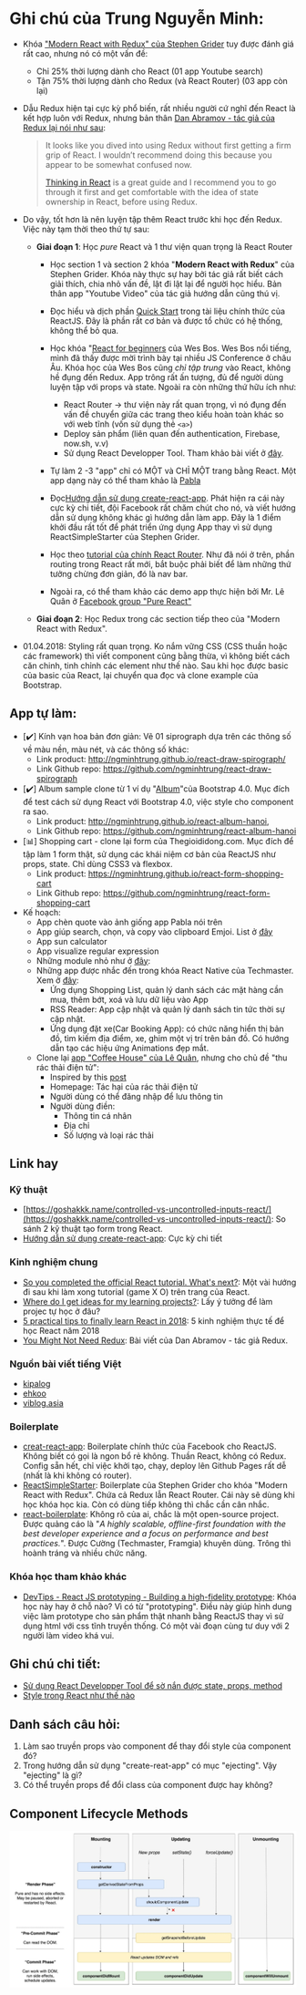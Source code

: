 # Ghi chú của Trung Nguyễn Minh:

- Khóa ["Modern React with Redux" của Stephen Grider](https://www.udemy.com/react-redux/) tuy được đánh giá rất cao, nhưng nó có một vấn đề:
    - Chỉ 25% thời lượng dành cho React (01 app Youtube search)
    - Tận 75% thời lượng dành cho Redux (và React Router) (03 app còn lại)

- Dẫu Redux hiện tại cực kỳ phổ biến, rất nhiều người cứ nghĩ đến React là kết hợp luôn với Redux, nhưng bản thân [Dan Abramov - tác giả của Redux lại nói như sau](https://stackoverflow.com/questions/36634522/how-to-avoid-using-setprops-in-react/36636886#36636886):
    > It looks like you dived into using Redux without first getting a firm grip of React. I wouldn’t recommend doing this because you appear to be somewhat confused now.
    >
    > [Thinking in React](https://reactjs.org/docs/thinking-in-react.html) is a great guide and I recommend you to go through it first and get comfortable with the idea of state ownership in React, before using Redux.

- Do vậy, tốt hơn là nên luyện tập thêm React trước khi học đến Redux. Việc này tạm thời theo thứ tự sau:

    - **Giai đoạn 1**: Học *pure* React và 1 thư viện quan trọng là React Router

        - Học section 1 và section 2 khóa "**Modern React with Redux**" của Stephen Grider. Khóa này thực sự hay bởi tác giả rất biết cách giải thích, chia nhỏ vấn đề, lật đi lật lại để người học hiểu. Bản thân app "Youtube Video" của tác giả hướng dẫn cũng thú vị. 

        - Đọc hiểu và dịch phần [Quick Start](https://reactjs.org/docs/hello-world.html) trong tài liệu chính thức của ReactJS. Đây là phần rất cơ bản và được tổ chức có hệ thống, không thể bỏ qua.

        - Học khóa "[React for beginners](https://reactforbeginners.com/) của Wes Bos. Wes Bos nổi tiếng,  mình đã thấy được mời trình bày tại nhiều JS Conference ở châu Âu. Khóa học của Wes Bos cũng *chỉ tập trung* vào React, không hề đụng đến Redux. App trông rất ấn tượng, đủ để người dùng luyện tập với props và state. Ngoài ra còn những thứ hữu ích như:
            - React Router -> thư viện này rất quan trọng, vì nó đụng đến vấn đề chuyển giữa các trang theo kiểu hoàn toàn khác so với web tĩnh (vốn sử dụng thẻ `<a>`)
            - Deploy sản phẩm (liên quan đến authentication, Firebase, now.sh, v.v)
            - Sử dụng React Developper Tool. Tham khảo bài viết ở [đây](https://github.com/freeCodeCamp-Hanoi/learn-react-udemy/blob/master/posts/Trung-react-developper.md).

        - Tự làm 2 -3 "app" chỉ có MỘT và CHỈ MỘT trang bằng React. Một app dạng này có thể tham khảo là [Pabla](https://goshakkk.name/pabla/index.html)

        - Đọc[Hướng dẫn sử dụng create-react-app](https://github.com/facebook/create-react-app/blob/master/packages/react-scripts/template/README.md). Phát hiện ra cái này cực kỳ chi tiết, đội Facebook rất chăm chút cho nó, và viết hướng dẫn sử dụng không khác gì hướng dẫn làm app. Đây là 1 điểm khởi đầu rất tốt để phát triển ứng dụng App thay vì sử dụng ReactSimpleStarter của Stephen Grider.

        - Học theo [tutorial của chính React Router](https://github.com/reactjs/react-router-tutorial/tree/master/lessons/01-setting-up). Như đã nói ở trên, phần routing trong React rất mới, bắt buộc phải biết để làm những thứ tưởng chừng đơn giản, đó là nav bar.
        
        - Ngoài ra, có thể tham khảo các demo app thực hiện bởi Mr. Lê Quân ở [Facebook group "Pure React"](https://www.facebook.com/groups/purereact/)

    - **Giai đoạn 2**: Học Redux trong các section tiếp theo của "Modern React with Redux". 

- 01.04.2018: Styling rất quan trọng. Ko nắm vững CSS (CSS thuần hoặc các framework) thì viết component cũng bằng thừa, vì không biết cách căn chinh, tinh chỉnh các element như thế nào. Sau khi học được basic của basic của React, lại chuyển qua đọc và clone example của Bootstrap. 

## App tự làm:

- [:heavy_check_mark:] Kính vạn hoa bản đơn giản: Vẽ 01 siprograph dựa trên các thông số về màu nền, màu nét, và các thông số khác:
    - Link product: http://ngminhtrung.github.io/react-draw-spirograph/
    - Link Github repo: https://github.com/ngminhtrung/react-draw-spirograph
- [:heavy_check_mark:] Album sample clone từ 1 ví dụ "[Album](https://getbootstrap.com/docs/4.0/examples/album/)"của Bootstrap 4.0. Mục đích để test cách sử dụng React với Bootstrap 4.0, việc style cho component ra sao.
    - Link product: http://ngminhtrung.github.io/react-album-hanoi,
    - Link Github repo: https://github.com/ngminhtrung/react-album-hanoi
- [📊] Shopping cart - clone lại form của Thegioididong.com. Mục đích để tập làm 1 form thật, sử dụng các khái niệm cơ bản của ReactJS như props, state. Chỉ dùng CSS3 và flexbox.
    - Link product: https://ngminhtrung.github.io/react-form-shopping-cart
    - Link Github repo: https://github.com/ngminhtrung/react-form-shopping-cart
- Kế hoạch:
    - App chèn quote vào ảnh giống app Pabla nói trên
    - App giúp search, chọn, và copy vào clipboard Emjoi. List ở [đây](https://github.com/StylishThemes/GitHub-Dark/wiki/Emoji)
    - App sun calculator
    - App visualize regular expression
    - Những module nhỏ như ở [đây](https://huynhsamha.github.io/create-react-app-config/):
    - Những app được nhắc đến trong khóa React Native của Techmaster. Xem ở [đây](https://techmaster.vn/khoa-hoc/25567/react-native):
        - Ứng dụng Shopping List, quản lý danh sách các mặt hàng cần mua, thêm bớt, xoá và lưu dữ liệu vào App
        - RSS Reader: App cập nhật và quản lý danh sách tin tức thời sự cập nhật.
        - Ứng dụng đặt xe(Car Booking App): có chức năng hiển thị bản đồ, tìm kiếm địa điểm, xe, ghim một vị trí trên bản đồ. Có hướng dẫn tạo các hiệu ứng Animations đẹp mắt.
    - Clone lại [app "Coffee House" của Lê Quân](https://github.com/quanla/pure-react-sample-coffee), nhưng cho chủ đề "thu rác thải điện tử":
        - Inspired by this [post](https://www.facebook.com/minhcuong/posts/10155720490979495)
        - Homepage: Tác hại của rác thải điện tử 
        - Người dùng có thể đăng nhập để lưu thông tin
        - Người dùng điền:
            - Thông tin cá nhân
            - Địa chỉ
            - Số lượng và loại rác thải

## Link hay

### Kỹ thuật
- [https://goshakkk.name/controlled-vs-uncontrolled-inputs-react/](https://goshakkk.name/controlled-vs-uncontrolled-inputs-react/): So sánh 2 kỹ thuật tạo form trong React.
- [Hướng dẫn sử dụng create-react-app](https://github.com/facebook/create-react-app/blob/master/packages/react-scripts/template/README.md): Cực kỳ chi tiết

### Kinh nghiệm chung
- [So you completed the official React tutorial. What's next?](https://goshakkk.name/next-steps-official-react-tutorial/): Một vài hướng đi sau khi làm xong tutorial (game X O) trên trang của React. 
- [Where do I get ideas for my learning projects?](https://goshakkk.name/learning-project-ideas/): Lấy ý tưởng để làm projec tự học ở đâu?
- [5 practical tips to finally learn React in 2018](https://goshakkk.name/tips-finally-learn-react/): 5 kinh nghiệm thực tế để học React năm 2018
- [You Might Not Need Redux](https://medium.com/@dan_abramov/you-might-not-need-redux-be46360cf367): Bài viết của Dan Abramov - tác giả Redux.

### Nguồn bài viết tiếng Việt
- [kipalog](https://kipalog.com/search?q=reactjs)
- [ehkoo](https://ehkoo.com/chu-de/react)
- [viblog.asia](https://viblo.asia/search?q=reactjs)

### Boilerplate

- [creat-react-app](https://github.com/facebook/create-react-app/): Boilerplate chính thức của Facebook cho ReactJS. Không biết có gọi là ngon bổ rẻ không. Thuần React, không có Redux. Config sẵn hết, chỉ việc khởi tạo, chạy, deploy lên Github Pages rất dễ (nhất là khi không có router).
- [ReactSimpleStarter](https://github.com/StephenGrider/ReduxSimpleStarter): Boilerplate của Stephen Grider cho khóa "Modern React with Redux". Chứa cả Redux lẫn React Router. Cái này sẽ dùng khi học khóa học kia. Còn có dùng tiếp không thì chắc cần cân nhắc. 
- [react-boilerplate](https://github.com/react-boilerplate/react-boilerplate): Không rõ của ai, chắc là một open-source project. Được quảng cáo là "*A highly scalable, offline-first foundation with the best developer experience and a focus on performance and best practices.*". Được Cường (Techmaster, Framgia) khuyên dùng. Trông thì hoành tráng và nhiều chức năng.

### Khóa học tham khảo khác
- [DevTips - React JS prototyping - Building a high-fidelity prototype](https://www.youtube.com/playlist?list=PLqGj3iMvMa4LFqyGab_aR7M0zfQm2KTuX): Khóa học này hay ở chỗ nào? Vì có từ "prototyping". Điều này giúp hình dung việc làm prototype cho sản phẩm thật nhanh bằng ReactJS thay vì sử dụng html với css tĩnh truyền thống. Có một vài đoạn cùng tư duy với 2 người làm video khá vui.

## Ghi chú chi tiết:

- [Sử dụng React Developper Tool để sờ nắn được state, props, method](https://github.com/freeCodeCamp-Hanoi/learn-react-udemy/blob/master/posts/Trung-react-developper.md)
- [Style trong React như thế nào](https://github.com/freeCodeCamp-Hanoi/learn-react-udemy/blob/master/posts/Trung-style-in-react.md)


## Danh sách câu hỏi:

1. Làm sao truyền props vào component để thay đổi style của component đó?
2. Trong hướng dẫn sử dụng "create-reat-app" có mục "ejecting". Vậy "ejecting" là gì?
3. Có thể truyền props để đổi class của component được hay không?


## Component Lifecycle Methods

![LifecycleMethods](./images/react-component-lifecycle-illustration.png)
